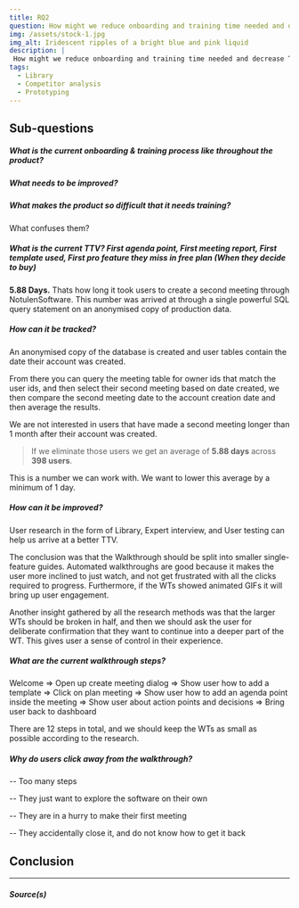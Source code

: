 ```yaml
---
title: RQ2
question: How might we reduce onboarding and training time needed and decrease TTV for the web application?
img: /assets/stock-1.jpg
img_alt: Iridescent ripples of a bright blue and pink liquid
description: |
 How might we reduce onboarding and training time needed and decrease TTV for the web application?
tags:
  - Library 
  - Competitor analysis
  - Prototyping
---
```


## Sub-questions
##### What is the current onboarding & training process like throughout the product?

##### What needs to be improved?


##### What makes the product so difficult that it needs training?

What confuses them?
##### What is the current TTV? First agenda point, First meeting report, First template used, First pro feature they miss in free plan (When they decide to buy)

**5.88 Days.** Thats how long it took users to create a second meeting through NotulenSoftware. This number was arrived at through a single powerful SQL query statement on an anonymised copy of production data.


##### How can it be tracked?
An anonymised copy of the database is created and user tables contain the date their account was created. 

From there you can query the meeting table for owner ids that match the user ids, and then select their second meeting based on date created, we then compare the second meeting date to the account creation date and then average the results. 

We are not interested in users that have made a second meeting longer than 1 month after their account was created.

> If we eliminate those users we get an average of **5.88 days** across **398 users**.

This is a number we can work with. We want to lower this average by a minimum of 1 day.


##### How can it be improved?

User research in the form of Library, Expert interview, and User testing can help us arrive at a better TTV.

The conclusion was that the Walkthrough should be split into smaller single-feature guides. Automated walkthroughs are good because it makes the user more inclined to just watch, and not get frustrated with all the clicks required to progress. Furthermore, if the WTs showed animated GIFs it will bring up user engagement. 

Another insight gathered by all the research methods was that the larger WTs should be broken in half, and then we should ask the user for deliberate confirmation that they want to continue into a deeper part of the WT. This gives user a sense of control in their experience.



##### What are the current walkthrough steps?

Welcome => Open up create meeting dialog => Show user how to add a template => Click on plan meeting => Show user how to add an agenda point inside the meeting => Show user about action points and decisions => Bring user back to dashboard

There are 12 steps in total, and we should keep the WTs as small as possible according to the research.

##### Why do users click away from the walkthrough?

-- Too many steps

-- They just want to explore the software on their own

-- They are in a hurry to make their first meeting

-- They accidentally close it, and do not know how to get it back


## Conclusion

----
##### Source(s)